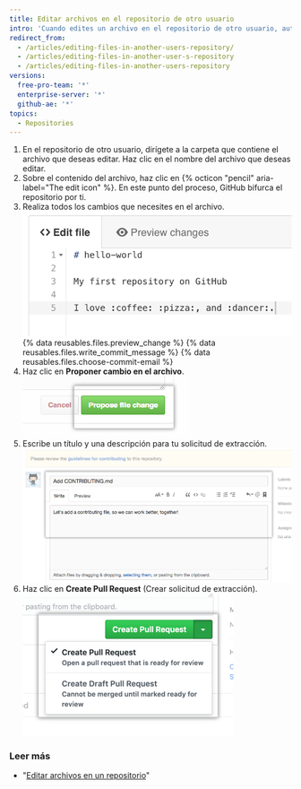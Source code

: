 ```yaml
---
title: Editar archivos en el repositorio de otro usuario
intro: 'Cuando edites un archivo en el repositorio de otro usuario, automáticamente [bifurcaremos el repositorio](/articles/fork-a-repo) y [abriremos una solicitud de extracción](/articles/creating-a-pull-request) por ti.'
redirect_from:
  - /articles/editing-files-in-another-users-repository/
  - /articles/editing-files-in-another-user-s-repository
  - /articles/editing-files-in-another-users-repository
versions:
  free-pro-team: '*'
  enterprise-server: '*'
  github-ae: '*'
topics:
  - Repositories
---
```


1. En el repositorio de otro usuario, dirígete a la carpeta que contiene el archivo que deseas editar. Haz clic en el nombre del archivo que deseas editar.
2. Sobre el contenido del archivo, haz clic en {% octicon "pencil" aria-label="The edit icon" %}. En este punto del proceso, GitHub bifurca el repositorio por ti.
3. Realiza todos los cambios que necesites en el archivo. ![Nuevo contenido en el archivo](/assets/images/help/repository/edit-readme-light.png)
{% data reusables.files.preview_change %}
{% data reusables.files.write_commit_message %}
{% data reusables.files.choose-commit-email %}
6. Haz clic en **Proponer cambio en el archivo**. ![Botón Confirmar cambios](/assets/images/help/repository/propose_file_change_button.png)
7. Escribe un título y una descripción para tu solicitud de extracción. ![Página de descripción de la solicitud de extracción](/assets/images/help/pull_requests/pullrequest-description.png)
8. Haz clic en **Create Pull Request** (Crear solicitud de extracción). ![Botón Solicitud de extracción](/assets/images/help/pull_requests/pullrequest-send.png)

### Leer más

* "[Editar archivos en un repositorio](/articles/editing-files-in-your-repository)"
